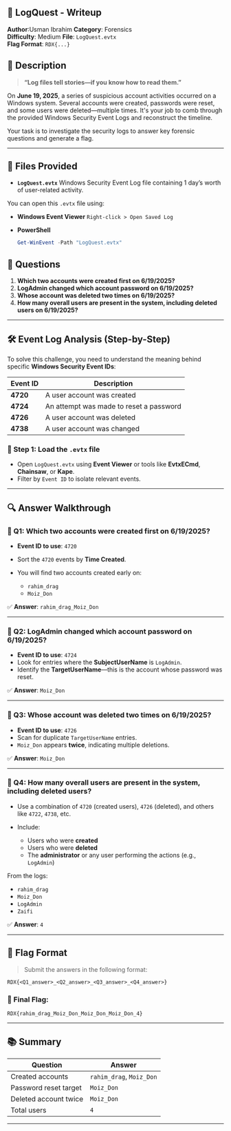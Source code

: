 ## 📂 LogQuest - Writeup

**Author**:Usman Ibrahim
**Category**: Forensics  
**Difficulty**: Medium 
**File**: `LogQuest.evtx`  
**Flag Format**: `RDX{...}`

## 📝 Description

> **“Log files tell stories—if you know how to read them.”**

On **June 19, 2025**, a series of suspicious account activities occurred on a Windows system. Several accounts were created, passwords were reset, and some users were deleted—multiple times. It's your job to comb through the provided Windows Security Event Logs and reconstruct the timeline.

Your task is to investigate the security logs to answer key forensic questions and generate a flag.

---

## 📁 Files Provided

* **`LogQuest.evtx`**
  Windows Security Event Log file containing 1 day’s worth of user-related activity.

You can open this `.evtx` file using:

* **Windows Event Viewer**
  `Right-click > Open Saved Log`
* **PowerShell**

  ```powershell
  Get-WinEvent -Path "LogQuest.evtx"
  ```


## 🧠 Questions

1. **Which two accounts were created first on 6/19/2025?**
2. **LogAdmin changed which account password on 6/19/2025?**
3. **Whose account was deleted two times on 6/19/2025?**
4. **How many overall users are present in the system, including deleted users on 6/19/2025?**

---

## 🛠️ Event Log Analysis (Step-by-Step)

To solve this challenge, you need to understand the meaning behind specific **Windows Security Event IDs**:

| Event ID | Description                             |
| -------- | --------------------------------------- |
| **4720** | A user account was created              |
| **4724** | An attempt was made to reset a password |
| **4726** | A user account was deleted              |
| **4738** | A user account was changed              |

### 📌 Step 1: Load the `.evtx` file

* Open `LogQuest.evtx` using **Event Viewer** or tools like **EvtxECmd**, **Chainsaw**, or **Kape**.
* Filter by `Event ID` to isolate relevant events.

---

## 🔍 Answer Walkthrough

### 🔹 Q1: Which two accounts were created first on 6/19/2025?

* **Event ID to use**: `4720`
* Sort the `4720` events by **Time Created**.
* You will find two accounts created early on:

  * `rahim_drag`
  * `Moiz_Don`

✅ **Answer**: `rahim_drag_Moiz_Don`

---

### 🔹 Q2: LogAdmin changed which account password on 6/19/2025?

* **Event ID to use**: `4724`
* Look for entries where the **SubjectUserName** is `LogAdmin`.
* Identify the **TargetUserName**—this is the account whose password was reset.

✅ **Answer**: `Moiz_Don`

---

### 🔹 Q3: Whose account was deleted two times on 6/19/2025?

* **Event ID to use**: `4726`
* Scan for duplicate `TargetUserName` entries.
* `Moiz_Don` appears **twice**, indicating multiple deletions.

✅ **Answer**: `Moiz_Don`

---

### 🔹 Q4: How many overall users are present in the system, including deleted users?

* Use a combination of `4720` (created users), `4726` (deleted), and others like `4722`, `4738`, etc.
* Include:

  * Users who were **created**
  * Users who were **deleted**
  * The **administrator** or any user performing the actions (e.g., `LogAdmin`)

From the logs:

* `rahim_drag`
* `Moiz_Don`
* `LogAdmin`
* `Zaifi`

✅ **Answer**: `4`

---

## 🏁 Flag Format

> Submit the answers in the following format:

```
RDX{<Q1_answer>_<Q2_answer>_<Q3_answer>_<Q4_answer>}
```

### 🧩 Final Flag:

```
RDX{rahim_drag_Moiz_Don_Moiz_Don_Moiz_Don_4}
```

---

## 📚 Summary

| Question              | Answer                   |
| --------------------- | ------------------------ |
| Created accounts      | `rahim_drag`, `Moiz_Don` |
| Password reset target | `Moiz_Don`               |
| Deleted account twice | `Moiz_Don`               |
| Total users           | `4`                      |

---